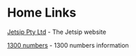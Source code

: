 # Home Links

[Jetsip Pty Ltd](https://www.jetsip.com.au) - The Jetsip website

[1300 numbers](https://www.jetsip.com.au/1300-numbers/) - 1300 numbers information
